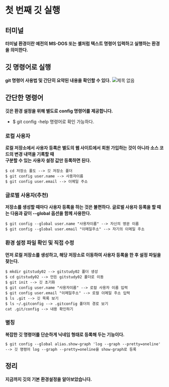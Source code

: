 # 첫 번째 깃 실행

## 터미널
**터미널 환경이란 예전의 MS-DOS 또는 셸처럼 텍스트 명령어 입력하고 실행하는 환경을 의미한다.**

## 깃 명령어로 실행
**git 명령어 사용법 및 간단히 요약된 내용을 확인할 수 있다.**
![제목 없음](https://user-images.githubusercontent.com/105197524/195994716-705ee0ce-a160-48cc-aecb-6300cbd17f05.png)


## 간단한 명령어
**깃은 환경 설정을 위해 별도로 config 명령어를 제공합니다.** <br>
- $ git config -help 명령어로 확인 가능하다.

### 로컬 사용자
**로컬 저장소에서 사용자 등록은 별도의 웹 사이트에서 회원 가입하는 것이 아니라 소스 코드의 변경 내역을 기록할 때 <br>구분할 수 있는 사용자 설정 값만
등록하면 된다.**

```
$ cd 저장소 폴도 --> 깃 저장소 폴더
$ git config user.name --> 사용자이름
$ git config user.email --> 이메일 주소
```

### 글로벌 사용자(추천)
**저장소를 생성할 때마다 사용자 등록을 하는 것은 불편하다. 글로벌 사용자 등록을 할 때는 다음과 같이 --global 옵션을 함께 사용한다.**
```
$ git config --global user.name "사용자이름" --> 자신의 영문 이름
$ git config --global user.email "이메일주소" --> 자기의 이메일 주소
```

### 환경 설정 파일 확인 및 직접 수정
**먼저 로컬 저장소를 생성하고, 해당 저장소로 이동하여 사용자 등록을 한 후 설정 파일을 찾는다.**
```
$ mkdir gitstudy02 --> gitstudy02 폴더 생성
$ cd gitstudy02 --> 만든 gitstudy02 폴더로 이동
$ git init --> 깃 초기화
$ git config user.name "사용자이름" --> 로컬 사용자 이름 입력
$ git config user.email "이메일주소" --> 로컬 이메일 주소 입력
$ ls .git --> 깃 목록 보기
$ ls ~/.gitconfig --> .gitconfig 폴더의 경로 보기
cat .git/config --> 내용 확인하기
```

### 별칭
**복잡한 깃 명령어를 단순하게 닉네임 형태로 등록해 두는 기능이다.**
```
$ git config --global alias.show-graph 'log --graph --pretty=oneline' --> 깃 명령어 log --graph --pretty=oneline을 show-graph로 등록
```

## 정리
**지금까지 깃의 기본 환경설정을 알아보았습니다.**
